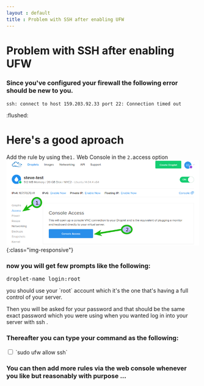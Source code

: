 ```yaml
---
layout : default
title : Problem with SSH after enabling UFW
---
```


# Problem with SSH after enabling UFW


<h3> Since you've configured your firewall the following error should be new to you.</h3>

<pre><code>ssh: connect to host 159.203.92.33 port 22: Connection timed out</code></pre> :flushed:

# Here's a good aproach

Add the rule by using the`1.` Web Console in the `2.`access option
![image-title-here](img/posts_Schematics/DObrowserConsole.png){:class="img-responsive"}

<h3>now you will get few prompts like the following:</h3>
<pre>droplet-name login:root</pre>
you should use your `root` account which it's the one that's having a full control of your server.

Then you will be asked for your password and that should be the same exact password which you were using when you wanted log in into your server with ssh .


<h3>Thereafter you can type your command as the following:</h3>

<input type="checkbox" class="sidebar-checkbox" id="sidebar-checkbox">
`sudo ufw allow ssh`

<h3>You can then add more rules via the web console whenever you like but reasonably with purpose ...</h3>
